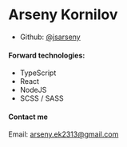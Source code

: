 # Arseny Kornilov
- Github: [@jsarseny](https://github.com/jsarseny)

#### Forward technologies:
- TypeScript
- React
- NodeJS
- SCSS / SASS

#### Contact me
Email: arseny.ek2313@gmail.com
